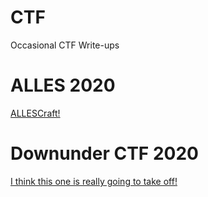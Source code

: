 # CTF
Occasional CTF Write-ups

# ALLES 2020
[ALLESCraft!](ALLES2020/ALLESCraft/writeup.md)

# Downunder CTF 2020
[I think this one is really going to take off!](DUC2020/osint/I_think_this_one_is_really_going_to_take_off/writeup.md)
